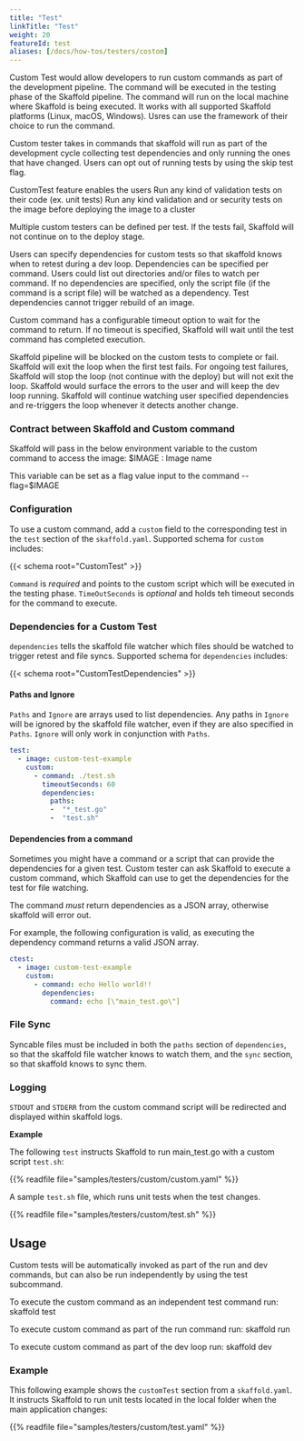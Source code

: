 ```yaml
---
title: "Test"
linkTitle: "Test"
weight: 20
featureId: test
aliases: [/docs/how-tos/testers/costom]
---
```



Custom Test would allow developers to run custom commands as part of the development pipeline. The command will be executed in the testing phase of the Skaffold pipeline. The command will run on the local machine where Skaffold is being executed. It works with all supported Skaffold platforms (Linux, macOS, Windows). Usres can use the framework of their choice to run the command.

Custom tester takes in commands that skaffold will run as part of the development cycle collecting test dependencies and only running the ones that have changed. Users can opt out of running tests by using the skip test flag.

CustomTest feature enables the users
Run any kind of validation tests on their code (ex. unit tests)
Run any kind validation and or security tests on the image before deploying the image to a cluster

Multiple custom testers can be defined per test. If the tests fail, Skaffold will not continue on to the deploy stage.


Users can specify dependencies for custom tests so that skaffold knows when to retest during a dev loop. Dependencies can be specified per command. Users could list out directories and/or files to watch per command. If no dependencies are specified, only the script file (if the command is a script file) will be watched as a dependency. Test dependencies cannot trigger rebuild of an image.

Custom command has a configurable timeout option to wait for the command to return. If no timeout is specified, Skaffold will wait until the test command has completed execution. 

Skaffold pipeline will be blocked on the custom tests to complete or fail. Skaffold will exit the loop when the first test fails. For ongoing test failures, Skaffold will stop the loop (not continue with the deploy) but will not exit the loop. Skaffold would surface the errors to the user and will keep the dev loop running. Skaffold will continue watching user specified dependencies and re-triggers the loop whenever it detects another change.

### Contract between Skaffold and Custom command

Skaffold will pass in the below environment variable to the custom command to access the image:
$IMAGE : Image name

This variable can be set as a flag value input to the command --flag=$IMAGE

### Configuration

To use a custom command, add a `custom` field to the corresponding test in the `test` section of the `skaffold.yaml`.
Supported schema for `custom` includes:

{{< schema root="CustomTest" >}}


`Command` is *required* and points to the custom script which will be executed in the testing phase.
`TimeOutSeconds` is *optional* and holds teh timeout seconds for the command to execute.




### Dependencies for a Custom Test

`dependencies` tells the skaffold file watcher which files should be watched to trigger retest and file syncs.  Supported schema for `dependencies` includes:

{{< schema root="CustomTestDependencies" >}}

#### Paths and Ignore

`Paths` and `Ignore` are arrays used to list dependencies. 
Any paths in `Ignore` will be ignored by the skaffold file watcher, even if they are also specified in `Paths`.
`Ignore` will only work in conjunction with `Paths`.

```yaml
test:
  - image: custom-test-example
    custom:
      - command: ./test.sh
        timeoutSeconds: 60
        dependencies:
          paths:
          -  "*_test.go"
          -  "test.sh"
```

#### Dependencies from a command

Sometimes you might have a command or a script that can provide the dependencies for a given test. Custom tester can ask Skaffold to execute a custom command, which Skaffold can use to get the dependencies for the test for file watching.

The command *must* return dependencies as a JSON array, otherwise skaffold will error out.

For example, the following configuration is valid, as executing the dependency command returns a valid JSON array.

```yaml
ctest:
  - image: custom-test-example
    custom:
      - command: echo Hello world!!
        dependencies:
          command: echo [\"main_test.go\"] 
```

### File Sync

Syncable files must be included in both the `paths` section of `dependencies`, so that the skaffold file watcher knows to watch them, and the `sync` section, so that skaffold knows to sync them.  

### Logging

`STDOUT` and `STDERR` from the custom command script will be redirected and displayed within skaffold logs.


**Example**

The following `test` instructs Skaffold to run main_test.go with a custom script `test.sh`:

{{% readfile file="samples/testers/custom/custom.yaml" %}}

A sample `test.sh` file, which runs unit tests when the test changes.

{{% readfile file="samples/testers/custom/test.sh" %}}



## Usage

Custom tests will be automatically invoked as part of the run and dev commands, but can also be run independently by using the test subcommand.

To execute the custom command as an independent test command run:
skaffold test


To execute custom command as part of the run command run:
skaffold run


To execute custom command as part of the dev loop run:
skaffold dev 




### Example
This following example shows the `customTest` section from a `skaffold.yaml`.
It instructs Skaffold to run unit tests located in the local folder when the main application changes:

{{% readfile file="samples/testers/custom/test.yaml" %}}

